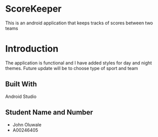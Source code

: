 # ScoreKeeper
This is an android application that keeps tracks of scores between two teams

# Introduction
The application is functional and I have added styles for day and night themes. Future update will be to choose type of sport and team

## Built With
Android Studio

## Student Name and Number
- John Oluwale
- A00246405
